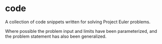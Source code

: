 # code
A collection of code snippets written for solving Project Euler problems. 

Where possible the problem input and limits have been parameterized, and the problem statement has also been generalized.